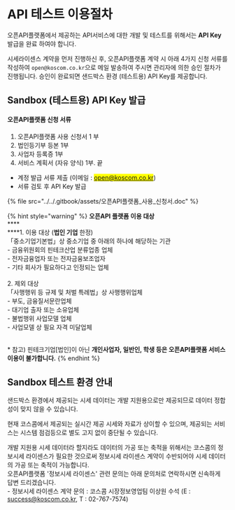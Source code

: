 # API 테스트 이용절차

오픈API플랫폼에서 제공하는 API서비스에 대한 개발 및 테스트를 위해서는  **API Key** 발급을 완료 하여야 합니다.

시세라이센스 계약을 먼저 진행하신 후, 오픈API플랫폼 계약 시 아래 4가지 신청 서류를 작성하여 `open@koscom.co.kr`으로 메일 발송하여 주시면 관리자에 의한 승인 절차가 진행됩니다. 승인이 완료되면 샌드박스 환경 (테스트용) API Key를 제공합니다.



## Sandbox (테스트용) API Key 발급

#### 오픈API플랫폼 신청 서류

1. 오픈API플랫폼 사용 신청서 1 부
2. 법인등기부 등본 1부
3. 사업자 등록증 1부
4. 서비스 계획서 (자유 양식) 1부. 끝

* 계정 발급 서류 제출 (이메일 : <mark style="color:blue;">open@koscom.co.kr</mark>)
* 서류 검토 후 API Key 발급&#x20;

{% file src="../../.gitbook/assets/오픈API플랫폼_사용_신청서.doc" %}

{% hint style="warning" %}
**오픈API 플랫폼 이용 대상** \
****\
****1. 이용 대상 (**법인 기업** 한정) \
「중소기업기본법」상 중소기업 중 아래의 하나에 해당하는 기관 \
\-   금융위원회의 핀테크산업 분류업종 업체 \
\-   전자금융업자 또는 전자금융보조업자 \
\-   기타 회사가 필요하다고 인정되는 업체 \
\
2\. 제외 대상 \
「사행행위 등 규제 및 처벌 특례법」상 사행행위업체 \
\-   부도, 금융질서문란업체 \
\-   대기업 출자 또는 소유업체 \
\-   불법행위 사업모델 업체 \
\-   사업모델 상 필요 자격 미달업체&#x20;

\
\* 참고) 핀테크기업\[법인]이 아닌 **개인사업자, 일반인, 학생 등은 오픈API플랫폼 서비스 이용이 불가합니다.**
{% endhint %}



## Sandbox 테스트 환경 안내

샌드박스 환경에서 제공되는 시세 데이터는 개발 지원용으로만 제공되므로 데이터 정합성이 맞지 않을 수 있습니다.

현재 코스콤에서 제공되는 실시간 제공 시세와 자료가 상이할 수 있으며, 제공되는 서비스는 시스템 점검등으로 별도 고지 없이 중단될 수 있습니다.

개발 지원용 시세 데이터라 할지라도 데이터의 가공 또는 축적을 위해서는 코스콤의 정보시세 라이센스가 필요한 것으로써 정보시세 라이센스 계약이 수반되어야 시세 데이터의 가공 또는 축적이 가능합니다.\
오픈API플랫폼 '정보시세 라이센스' 관련 문의는 아래 문의처로 연락하시면 신속하게 답변 드리겠습니다.\
\- 정보시세 라이센스 계약 문의 : 코스콤 시장정보영업팀 이상원 수석 (E : [success@koscom.co.kr](mailto:success@koscom.co.kr), T : 02-767-7574)

